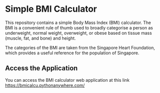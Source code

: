 # Simple BMI Calculator

This repository contains a simple Body Mass Index (BMI) calculator. The BMI is a convenient rule of thumb used to broadly categorise a person as underweight, normal weight, overweight, or obese based on tissue mass (muscle, fat, and bone) and height. 

The categories of the BMI are taken from the Singapore Heart Foundation, which provides a useful reference for the population of Singapore.

## Access the Application

You can access the BMI calculator web application at this link https://bmicalcu.pythonanywhere.com/

